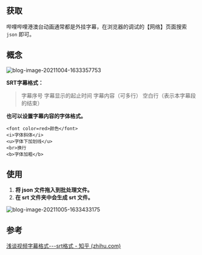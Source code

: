 ## 获取

哔哩哔哩港澳台动画通常都是外挂字幕，在浏览器的调试的【网络】页面搜索 `json` 即可。

## 概念

![blog-image-20211004-1633357753](https://user-images.githubusercontent.com/60425532/136015025-35ae87fd-5938-481e-bdfd-9cf473c096e5.jpg)

**SRT字幕格式：**

>   字幕序号
>   字幕显示的起止时间
>   字幕内容（可多行）
>   空白行（表示本字幕段的结束）

**也可以设置字幕内容的字体格式。**

```
<font color=red>颜色</font>
<i>字体斜体</i>
<u>字体下加划线</u>
<br>换行
<b>字体加粗</b>
```

## 使用

1.   **将 json 文件拖入到批处理文件。**
2.   **在 srt 文件夹中会生成 srt 文件。**

![blog-image-20211005-1633433175](https://user-images.githubusercontent.com/60425532/136015144-38669c41-fc8b-4fef-a826-41879ff08c61.png)


## 参考

[浅谈视频字幕格式---srt格式 - 知乎 (zhihu.com)](https://zhuanlan.zhihu.com/p/137894939)
